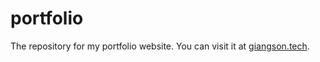 # portfolio

The repository for my portfolio website.
You can visit it at [giangson.tech](https://giangson.tech/).

